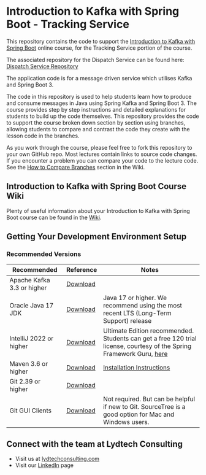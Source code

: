 # Introduction to Kafka with Spring Boot - Tracking Service

This repository contains the code to support the [Introduction to Kafka with Spring Boot](https://www.udemy.com/course/introduction-to-kafka-with-spring-boot/?referralCode=15118530CA63AD1AF16D) online course, for the Tracking Service portion of the course.

The associated repository for the Dispatch Service can be found here:  [Dispatch Service Repository](https://github.com/lydtechconsulting/introduction-to-kafka-with-spring-boot)

The application code is for a message driven service which utilises Kafka and Spring Boot 3.

The code in this repository is used to help students learn how to produce and consume messages in Java using Spring Kafka and Spring Boot 3.
The course provides step by step instructions and detailed explanations for students to build up the code themselves.
This repository provides the code to support the course broken down section by section using branches, allowing students to
compare and contrast the code they create with the lesson code in the branches.

As you work through the course, please feel free to fork this repository to your own GitHub repo. Most lectures contain links
to source code changes. If you encounter a problem you can compare your code to the lecture code. See the [How to Compare Branches](https://github.com/lydtechconsulting/introduction-to-kafka-with-spring-boot/wiki#how-to-compare-branches) section in the Wiki.

## Introduction to Kafka with Spring Boot Course Wiki
Plenty of useful information about your Introduction to Kafka with Spring Boot course can be found in the [Wiki](https://github.com/lydtechconsulting/introduction-to-kafka-with-spring-boot/wiki).


## Getting Your Development Environment Setup
### Recommended Versions
| Recommended                | Reference                                                             | Notes                                                                                                                                                                                                                                                          |
|----------------------------|-----------------------------------------------------------------------|----------------------------------------------------------------------------------------------------------------------------------------------------------------------------------------------------------------------------------------------------------------|
| Apache Kafka 3.3 or higher | [Download](https://kafka.apache.org/downloads)                        |                                                                                                                                                                                    |
| Oracle Java 17 JDK         | [Download](https://www.oracle.com/java/technologies/downloads/#java17) | Java 17 or higher. We recommend using the most recent LTS (Long-Term Support) release                                                                                                                                                                          |
| IntelliJ 2022 or higher    | [Download](https://www.jetbrains.com/idea/download/)                  | Ultimate Edition recommended. Students can get a free 120 trial license, courtesy of the Spring Framework Guru, [here](https://github.com/springframeworkguru/spring5webapp/wiki/Which-IDE-to-Use%3F#how-do-i-get-the-free-120-day-trial-to-intellij-ultimate) |
| Maven 3.6 or higher        | [Download](https://maven.apache.org/download.cgi)                     | [Installation Instructions](https://maven.apache.org/install.html)                                                                                                                                                                                             |                                                                                                                 | **Note:** Use Version 5 or higher if using Java 11                                                                                                                                                                     |
| Git 2.39 or higher         | [Download](https://git-scm.com/downloads)                             |                                                                                                                                                                                                                                                                | 
| Git GUI Clients            | [Download](https://git-scm.com/downloads/guis)                        | Not required. But can be helpful if new to Git. SourceTree is a good option for Mac and Windows users.                                                                                                                                                         |

## Connect with the team at Lydtech Consulting
* Visit us at [lydtechconsulting.com](https://www.lydtechconsulting.com/)
* Visit our [LinkedIn](https://www.linkedin.com/company/lydtech-consulting) page
